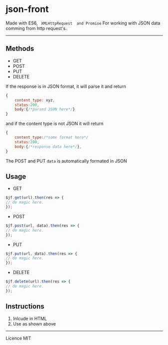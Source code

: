 # json-front
Made with ES6, ``` XMLHttpRequest  and Promise```
For working with JSON data comming from http request's.

---
## Methods
* GET
* POST
* PUT
* DELETE

If the response is in JSON format, it will parse it and return
```javascript
{
    content_type: xyz,
    status:200,
    body:{/*parsed JSON here*/}
}
```

and if the content type is not JSON
it will return 
```javascript
{
    content_type:/*some format here*/
    status:200, 
    body:{/*response data here*/},
}
```
The POST and PUT ```data``` is automatically formated in JSON

## Usage
* GET
```javascript
$jf.get(url).then(res => {
// do magic here.
});
```
* POST
```javascript
$jf.post(url, data).then(res => {
// do magic here.
});
```
* PUT
```javascript
$jf.put(url, data).then(res => {
// do magic here.
});
```
* DELETE
```javascript
$jf.delete(url).then(res => {
// do magic here.
});
```

## Instructions
1. Inlcude in HTML
2. Use as shown above
---
Licence MIT